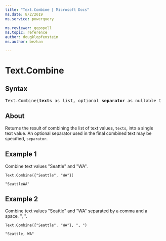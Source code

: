 ```yaml
---
title: "Text.Combine | Microsoft Docs"
ms.date: 8/2/2019
ms.service: powerquery

ms.reviewer: gepopell
ms.topic: reference
author: dougklopfenstein
ms.author: bezhan

---
```

# Text.Combine

## Syntax

<pre>
Text.Combine(<b>texts</b> as list, optional <b>separator</b> as nullable text) as text
</pre>
  
## About  
Returns the result of combining the list of text values, `texts`, into a single text value. An optional separator used in the final combined text may be specified, `separator`.

## Example 1
Combine text values "Seattle" and "WA".

```powerquery-m
Text.Combine({"Seattle", "WA"})
```

`"SeattleWA"`

## Example 2
Combine text values "Seattle" and "WA" separated by a comma and a space, ", ".

```powerquery-m
Text.Combine({"Seattle", "WA"}, ", ")
```

`"Seattle, WA"`
